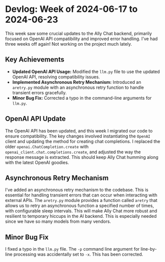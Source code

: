# Devlog: Week of 2024-06-17 to 2024-06-23

This week saw some crucial updates to the Ally Chat backend, primarily focused on OpenAI API compatibility and improved error handling. I've had three weeks off again! Not working on the project much lately.

## Key Achievements

*   **Updated OpenAI API Usage:** Modified the `llm.py` file to use the updated OpenAI API, resolving compatibility issues.
*   **Implemented Asynchronous Retry Mechanism:** Introduced an `aretry.py` module with an asynchronous retry function to handle transient errors gracefully.
*   **Minor Bug Fix:** Corrected a typo in the command-line arguments for `llm.py`.

## OpenAI API Update

The OpenAI API has been updated, and this week I migrated our code to ensure compatibility. The key changes involved instantiating the `OpenAI` client and updating the method for creating chat completions. I replaced the older `openai.ChatCompletion.create` with `openai_client.chat.completions.create`, and adjusted the way the response message is extracted. This should keep Ally Chat humming along with the latest OpenAI goodies.

## Asynchronous Retry Mechanism

I've added an asynchronous retry mechanism to the codebase. This is essential for handling transient errors that can occur when interacting with external APIs. The `aretry.py` module provides a function called `aretry` that allows us to retry an asynchronous function a specified number of times, with configurable sleep intervals. This will make Ally Chat more robust and resilient to temporary hiccups in the AI backend. This is especially needed since we have so many models from many vendors.

## Minor Bug Fix
I fixed a typo in the `llm.py` file. The `-p` command line argument for line-by-line processing was accidentally set to `-x`. This has been corrected.
